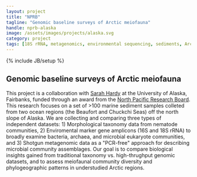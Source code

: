 ```yaml
---
layout: project
title: "NPRB"
tagline: "Genomic baseline surveys of Arctic meiofauna"
handle: nprb-alaska
image: /assets/images/projects/alaska.svg
category: project
tags: [18S rRNA, metagenomics, environmental sequencing, sediments, Arctic]
---
```

{% include JB/setup %}

## Genomic baseline surveys of Arctic meiofauna

This project is a collaboration with [Sarah Hardy] at the University of Alaska, Fairbanks, funded through an award from the [North Pacific Research Board]. This research focuses on a set of >100 marine sediment samples colleted from two ocean regions (the Beaufort and Chuckchi Seas) off the north slope of Alaska. We are collecting and comparing three types of independent datasets: 1) Morphological taxonomy data from nematode communities, 2) Enviromental marker gene amplicons (16S and 18S rRNA) to broadly examine bacteria, archaea, and microbial eukaryote communities, and 3) Shotgun metagenomic data as a "PCR-free" approach for describing microbial community assemblages. Our goal is to compare biological insights gained from traditional taxonomy vs. high-thrughput genomic datasets, and to assess meiofaunal community diversity and phylogeographic patterns in understudied Arctic regions.

[Sarah Hardy]: https://www.sfos.uaf.edu/people/research/mincks/ 
[North Pacific Research Board]: http://www.nprb.org/ 